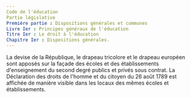 ```yaml
---
Code de l'éducation
Partie législative
Première partie : Dispositions générales et communes
Livre Ier : Principes généraux de l'éducation
Titre Ier : Le droit à l'éducation
Chapitre Ier : Dispositions générales.
---
```


La devise de la République, le drapeau tricolore et le drapeau européen sont apposés sur la façade des écoles et des établissements d'enseignement du second degré publics et privés sous contrat. La Déclaration des droits de l'homme et du citoyen du 26 août 1789 est affichée de manière visible dans les locaux des mêmes écoles et établissements.
